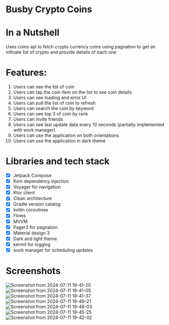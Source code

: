 # Busby Crypto Coins

# In a Nutshell
Uses coins api to fetch crypto currency coins using pagnation to get an infinate list of crypto and provide details of each one

# Features:
1. Users can see the list of coin
2. Users can tap the coin item on the list to see coin details
3. Users can see loading and error UI
4. Users can pull the list of coin to refresh
5. Users can search the coin by keyword
6. Users can see top 3 of coin by rank
7. Users can invite friends
8. Users can see last update data every 10 seconds (partially implemented with work manager)
9. Users can use the application on both orientations
10. Users can use the application in dark theme

 
# Libraries and tech stack
- [x] Jetpack Compose
- [x] Koin dependency injection
- [x] Voyager for navigation
- [x] Ktor client
- [x] Clean architecture
- [x] Gradle version catalog
- [x] kotlin coroutines
- [x] Flows
- [x] MVVM
- [x] Pager3 for pagnation
- [x] Material design 3
- [x] Dark and light theme
- [X] kermit for logging
- [X] work manager for scheduling updates

# Screenshots
![Screenshot from 2024-07-11 19-41-20](https://github.com/steve1rm/BusbyCoins/assets/14260802/cbfde27d-d090-490c-9e1a-e84770017e84)
![Screenshot from 2024-07-11 19-41-05](https://github.com/steve1rm/BusbyCoins/assets/14260802/96362f64-3667-496b-9392-c62cfba12d40)
![Screenshot from 2024-07-11 19-41-37](https://github.com/steve1rm/BusbyCoins/assets/14260802/9a4e18c4-5883-4a27-9c79-1c94ea8f2bae)
![Screenshot from 2024-07-11 19-48-21](https://github.com/steve1rm/BusbyCoins/assets/14260802/c313f439-1152-4aa9-94c7-4f1971b1d138)
![Screenshot from 2024-07-11 19-48-03](https://github.com/steve1rm/BusbyCoins/assets/14260802/ab25d60e-4900-471f-a754-8dc69104d7ce)
![Screenshot from 2024-07-11 19-45-25](https://github.com/steve1rm/BusbyCoins/assets/14260802/0246d653-cc70-4834-9e9b-d3742e95f602)
![Screenshot from 2024-07-11 19-42-02](https://github.com/steve1rm/BusbyCoins/assets/14260802/f731bf84-b392-4963-8a03-115e44f202b2)


